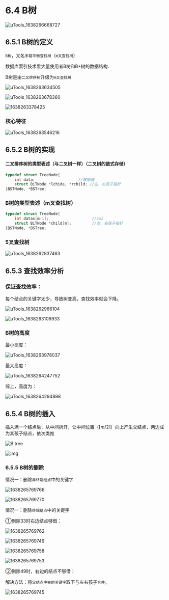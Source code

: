 # 6.4 B树

![uTools_1638266668727](/images/data-structure/uTools_1638266668727.png)

## 6.5.1 B树的定义

`B树`，又名`多路平衡查找树`（`m叉查找树`）

数据库索引技术里大量使用者B树和B+树的数据结构.

B树是由`二叉排序树`升级为`m叉查找树`

![uTools_1638263634505](/images/data-structure/uTools_1638263634505.png)

![uTools_1638263678360](/images/data-structure/uTools_1638263678360.png)

![1638263378425](/images/data-structure/1638263378425.png)

### 核心特征

![uTools_1638263546216](/images/data-structure/uTools_1638263546216.png)

## 6.5.2 B树的实现

#### 二叉排序树的类型表述（与二叉树一样）（二叉树的链式存储）

```c
typedef struct TreeNode{
	int data;                   //数据域
	struct BiTNode *lchide, *rchild; //左、右孩子指针
}BSTNode, *BSTree;
```

### B树的类型表述（m叉查找树）

```c
typedef struct TreeNode{
	int datas[m-1];                   //zui
	struct BiTNode *child[m];         //左、右孩子指针
}BSTNode, *BSTree;
```

### 5叉查找树

![uTools_1638262837463](/images/data-structure/uTools_1638262837463.png)

## 6.5.3 查找效率分析

### 保证查找效率：

每个结点的关键字太少，导致树变高，查找效率就会下降。

![uTools_1638262966104](/images/data-structure/uTools_1638262966104.png)

![uTools_1638263106933](/images/data-structure/uTools_1638263106933.png)

### B树的高度

最小高度：

![uTools_1638263978037](/images/data-structure/uTools_1638263978037.png)

最大高度：

![uTools_1638264247752](/images/data-structure/uTools_1638264247752.png)

综上，高度为：

![uTools_1638264294898](/images/data-structure/uTools_1638264294898.png)

## 6.5.4 B树的插入

插入满一个结点后，从中间拆开，让中间位置（$\lceil m/2 \rceil$）向上产生父结点，两边成为其孩子结点，依次类推

![B tree](/images/data-structure/290047064066682.png)

![img](/images/data-structure/btreebuild.gif)

### 6.5.5 B树的删除

情况一：删除`非终端结点`中的关键字

![1638265769766](/images/data-structure/1638265769766.png)

![1638265769770](/images/data-structure/1638265769770.png)

情况一：删除`终端结点`中的关键字

①删除33时右边结点够借：

![1638265769762](/images/data-structure/1638265769762.png)

![1638265769749](/images/data-structure/1638265769749.jpg)

![1638265769758](/images/data-structure/1638265769758.png)

![1638265769753](/images/data-structure/1638265769753.png)

②删除49时，右边的结点不够借：

解决方法：将`父结点中夹的关键字`取下与左右孩子`合并`。

![1638265769745](/images/data-structure/1638265769745.jpg)


